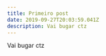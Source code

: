 ```yaml
---
title: Primeiro post
date: 2019-09-27T20:03:59.041Z
description: Vai bugar ctz
---
```


Vai bugar ctz
